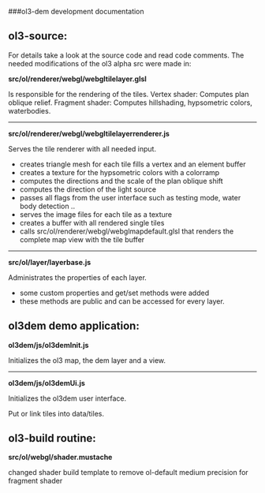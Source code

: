 ###ol3-dem development documentation

ol3-source:
------

For details take a look at the source code and read code comments.
The needed modifications of the ol3 alpha src were made in:

**src/ol/renderer/webgl/webgltilelayer.glsl**

Is responsible for the rendering of the tiles.
Vertex shader: Computes plan oblique relief.
Fragment shader: Computes hillshading, hypsometric colors, waterbodies.

---

**src/ol/renderer/webgl/webgltilelayerrenderer.js**

Serves the tile renderer with all needed input.
* creates triangle mesh for each tile 
  fills a vertex and an element buffer 
* creates a texture for the hypsometric colors with a colorramp
* computes the directions and the scale of the plan oblique shift
* computes the direction of the light source
* passes all flags from the user interface such as testing mode, water body detection ..
* serves the image files for each tile as a texture
* creates a buffer with all rendered single tiles
* calls src/ol/renderer/webgl/webglmapdefault.glsl 
  that renders the complete map view with the tile buffer

---

**src/ol/layer/layerbase.js**

Administrates the properties of each layer.
* some custom properties and get/set methods were added
* these methods are public and can be accessed for every layer.


ol3dem demo application:
------

**ol3dem/js/ol3demInit.js**

Initializes the ol3 map, the dem layer and a view.

---

**ol3dem/js/ol3demUi.js**

Initializes the ol3dem user interface.


Put or link tiles into data/tiles.


ol3-build routine:
------

**src/ol/webgl/shader.mustache**

changed shader build template
to remove ol-default medium precision for fragment shader

